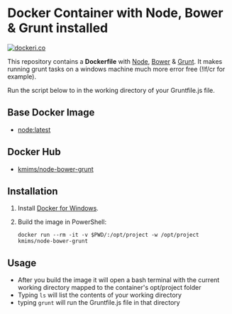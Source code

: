 # Docker Container with Node, Bower & Grunt installed
[![dockeri.co](http://dockeri.co/image/jstormes/node)](https://hub.docker.com/r/jstormes/node/)

This repository contains a **Dockerfile** with [Node](http://nodejs.org/), [Bower](http://bower.io/) & [Grunt](http://gruntjs.com/).  It makes running grunt tasks on a windows machine much more error free (!lf/cr for example).  

Run the script below to in the working directory of your Gruntfile.js file.

## Base Docker Image

* [node:latest](https://hub.docker.com/r/_/node/)

## Docker Hub
* [kmims/node-bower-grunt](https://hub.docker.com/r/kmims/node-bower-grunt)

## Installation

1. Install [Docker for Windows](https://docs.docker.com/docker-for-windows/install/).

2. Build the image in PowerShell:
     ```
     docker run --rm -it -v $PWD/:/opt/project -w /opt/project kmims/node-bower-grunt
     ````

## Usage
* After you build the image it will open a bash terminal with the current working directory mapped to the container's opt/project folder
* Typing `ls` will list the contents of your working directory
* typing `grunt` will run the Gruntfile.js file in that directory